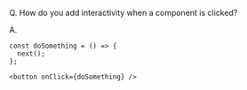 Q. How do you add interactivity when a component is clicked?

A.
```
const doSomething = () => {
  next();
};

<button onClick={doSomething} />
```